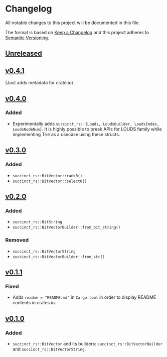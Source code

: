 # Changelog
All notable changes to this project will be documented in this file.

The format is based on [Keep a Changelog](http://keepachangelog.com/en/1.0.0/)
and this project adheres to [Semantic Versioning](http://semver.org/spec/v2.0.0.html).

## [Unreleased]

## [v0.4.1]
(Just adds metadata for crate.io)

## [v0.4.0]

### Added
- Experimentally adds `succinct_rs::{Louds, LoudsBuilder, LoudsIndex, LoudsNodeNum}`. It is highly possible to break APIs for LOUDS family while implementing Trie as a usecase using these structs.

## [v0.3.0]

### Added
- `succinct_rs::BitVector::rank0()`
- `succinct_rs::BitVector::select0()`

## [v0.2.0]

### Added
- `succinct_rs::BitString`
- `succinct_rs::BitVectorBuilder::from_bit_string()`

### Removed
- `succinct_rs::BitVectorString`
- `succinct_rs::BitVectorBuilder::from_str()`

## [v0.1.1]

### Fixed
- Adds `readme = "README.md"` in `Cargo.toml` in order to display README contents in crates.io.

## [v0.1.0]

### Added
- `succinct_rs::BitVector` and its builders: `succinct_rs::BitVectorBuilder` and `succinct_rs::BitVectorString`.

[Unreleased]: https://github.com/laysakura/succinct.rs/compare/v0.4.1...HEAD
[v0.4.1]: https://github.com/laysakura/succinct.rs/compare/v0.4.0...v0.4.1
[v0.4.0]: https://github.com/laysakura/succinct.rs/compare/v0.3.0...v0.4.0
[v0.3.0]: https://github.com/laysakura/succinct.rs/compare/v0.2.0...v0.3.0
[v0.2.0]: https://github.com/laysakura/succinct.rs/compare/v0.1.1...v0.2.0
[v0.1.1]: https://github.com/laysakura/succinct.rs/compare/v0.1.0...v0.1.1
[v0.1.0]: https://github.com/laysakura/succinct.rs/compare/3d425b4...v0.1.0

